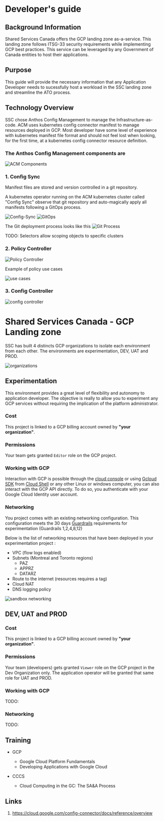 # Developer's guide

## Background Information

Shared Services Canada offers the GCP landing zone as-a-service. This landing zone follows ITSG-33 security requirements while implementing GCP best practices. This service can be leveraged by any Government of Canada entities to host their applications.

## Purpose

This guide will provide the necessary information that any Application Developer needs to sucessfully host a workload in the SSC landing zone and streamline the ATO process. 

## Technology Overview

SSC chose Anthos Config Management to manage the Infrastructure-as-code. ACM uses kubernetes config connector manifest to manage resources deployed in GCP. Most developer have some level of experience with kubernetes manifest file format and should not feel lost when looking, for the first time, at a kubernetes config connector resource definition.

### The Anthos Config Management components are 

![ACM Components](img/acm-components.png)

### 1. Config Sync

Manifest files are stored and version controlled in a git repository.

A kubernetes operator running on the ACM kubernetes cluster called "Config Sync" observe that git repository and auto-magically apply all manifests following a GitOps process.

![Config-Sync](img/config-sync.png)
![GitOps](img/gitops.png)

The Git deployment process looks like this
![Git Process](img/git-deployment-process.png)

TODO: Selectors allow scoping objects to specific clusters

### 2. Policy Controller

![Policy Controller](img/policy-controller.png)

Example of policy use cases

![use cases](img/policy-use-cases.png)

### 3. Config Controller

![config controller](img/config-controller.png)

# Shared Services Canada - GCP Landing zone

SSC has built 4 distincts GCP organizations to isolate each environment from each other. The environments are experimentation, DEV, UAT and PROD.

![organizations](img/organizations.png)


## Experimentation

  This environment provides a great level of flexibility and autonomy to application developer. The objective is really to allow you to experiment any GCP services without requiring the implication of the platform administrator. 
  
  ### Cost

  This project is linked to a GCP billing account owned by **"your organization"**. 
  
  ### Permissions

  Your team gets granted `Editor` role on the GCP project. 
  
  ### Working with GCP

  Interaction with GCP is possible through the [cloud console](https://console.cloud.google.com/) or using [Gcloud SDK](https://cloud.google.com/sdk/docs/) from [Cloud Shell](https://cloud.google.com/shell/docs/) or any other Linux or windows computer, you can also interact with the GCP API directly. To do so, you authenticate with your Google Cloud Identity user account.

  ### Networking

  You project comes with an existing networking configuration. This configuration meets the 30 days [Guardrails](https://github.com/canada-ca/cloud-guardrails-gcp) requirements for experimentation (Guardrails 1,2,4,8,12)

  Below is the list of networking resources that have been deployed in your experimentation project :
  - VPC (flow logs enabled)
  - Subnets (Montreal and Toronto regions)
      - PAZ
      - APPRZ
      - DATARZ
  - Route to the internet (resources requires a tag)
  - Cloud NAT
  - DNS logging policy

  ![sandbox networking](img/sandbox-networking.png)

## DEV, UAT and PROD
### Cost

This project is linked to a GCP billing account owned by **"your organization"**. 

### Permissions

Your team (developers) gets granted `Viewer` role on the GCP project in the Dev Organization only. The application operator will be granted that same role for UAT and PROD.

### Working with GCP

TODO:

### Networking

TODO:

## Training
- GCP
    - Google Cloud Platform Fundamentals
    - Developing Applications with Google Cloud

- CCCS
    - Cloud Computing in the GC: The SA&A Process

## Links

1. https://cloud.google.com/config-connector/docs/reference/overview
